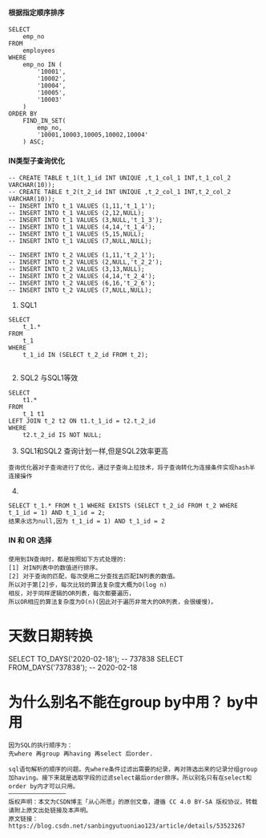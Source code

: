 #### 根据指定顺序排序
```
SELECT
	emp_no
FROM
	employees
WHERE
	emp_no IN (
		'10001',
		'10002',
		'10004',
		'10005',
		'10003'
	)
ORDER BY
	FIND_IN_SET(
		emp_no,
		'10001,10003,10005,10002,10004'
	) ASC;
```

#### IN类型子查询优化
``` 
-- CREATE TABLE t_1(t_1_id INT UNIQUE ,t_1_col_1 INT,t_1_col_2 VARCHAR(10));
-- CREATE TABLE t_2(t_2_id INT UNIQUE ,t_2_col_1 INT,t_2_col_2 VARCHAR(10));
-- INSERT INTO t_1 VALUES (1,11,'t_1_1');
-- INSERT INTO t_1 VALUES (2,12,NULL);
-- INSERT INTO t_1 VALUES (3,NULL,'t_1_3');
-- INSERT INTO t_1 VALUES (4,14,'t_1_4');
-- INSERT INTO t_1 VALUES (5,15,NULL);
-- INSERT INTO t_1 VALUES (7,NULL,NULL);

-- INSERT INTO t_2 VALUES (1,11,'t_2_1');
-- INSERT INTO t_2 VALUES (2,NULL,'t_2_2');
-- INSERT INTO t_2 VALUES (3,13,NULL);
-- INSERT INTO t_2 VALUES (4,14,'t_2_4');
-- INSERT INTO t_2 VALUES (6,16,'t_2_6');
-- INSERT INTO t_2 VALUES (7,NULL,NULL);
```
1. SQL1
```
SELECT
	t_1.*
FROM
	t_1
WHERE
	t_1_id IN (SELECT t_2_id FROM t_2);
	
```
2. SQL2 与SQL1等效
```
SELECT
	t1.*
FROM
	t_1 t1
LEFT JOIN t_2 t2 ON t1.t_1_id = t2.t_2_id
WHERE
	t2.t_2_id IS NOT NULL;
```

3. SQL1和SQL2 查询计划一样,但是SQL2效率更高
``` 
查询优化器对子查询进行了优化，通过子查询上拉技术，将子查询转化为连接条件实现hash半连接操作
```
4.
``` 
SELECT t_1.* FROM t_1 WHERE EXISTS (SELECT t_2_id FROM t_2 WHERE t_1_id = 1) AND t_1_id = 2;
结果永远为null,因为 t_1_id = 1) AND t_1_id = 2
```

#### IN 和 OR 选择
```  
使用到IN查询时，都是按照如下方式处理的:
[1] 对IN列表中的数值进行排序。
[2] 对于查询的匹配，每次使用二分查找去匹配IN列表的数值。
所以对于第[2]步，每次比较的算法复杂度大概为O(log n)
相反，对于同样逻辑的OR列表，每次都要遍历，
所以OR相应的算法复杂度为O(n)(因此对于遍历非常大的OR列表，会很缓慢)。
```

# 天数日期转换
SELECT TO_DAYS('2020-02-18'); -- 737838
SELECT FROM_DAYS('737838'); -- 2020-02-18

# 为什么别名不能在group by中用？ by中用
```$xslt
因为SQL的执行顺序为：
先where 再group 再having 再select 后order.

sql语句解析的顺序的问题。先where条件过滤出需要的纪录，再对筛选出来的记录分组group加having。接下来就是选取字段的过滤select最后order排序。所以别名只有在select和order by内才可以只用。
————————————————
版权声明：本文为CSDN博主「从心所愿」的原创文章，遵循 CC 4.0 BY-SA 版权协议，转载请附上原文出处链接及本声明。
原文链接：https://blog.csdn.net/sanbingyutuoniao123/article/details/53523267
```
